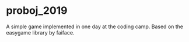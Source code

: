 # proboj_2019
A simple game implemented in one day at the coding camp. Based on the easygame library by faiface.
